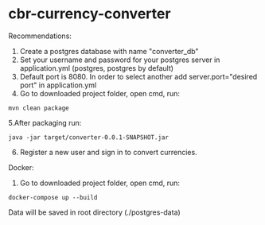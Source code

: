 # cbr-currency-converter
Recommendations:
1. Create a postgres database with name "converter_db"
2. Set your username and password for your postgres server in application.yml (postgres, postgres by default)
3. Default port is 8080. In order to select another add server.port="desired port" in application.yml
4. Go to downloaded project folder, open cmd, run:
```
mvn clean package
``` 
5.After packaging run:
```
java -jar target/converter-0.0.1-SNAPSHOT.jar
```
6. Register a new user and sign in to convert currencies.

Docker:
1. Go to downloaded project folder, open cmd, run:
```
docker-compose up --build
``` 
Data will be saved in root directory (./postgres-data)
